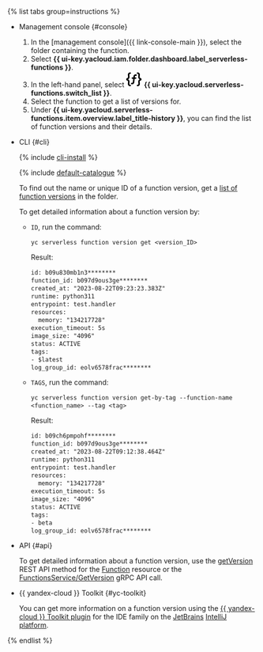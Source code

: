 {% list tabs group=instructions %}

- Management console {#console}

    1. In the [management console]({{ link-console-main }}), select the folder containing the function.
    1. Select **{{ ui-key.yacloud.iam.folder.dashboard.label_serverless-functions }}**.
    1. In the left-hand panel, select ![image](../../_assets/console-icons/curly-brackets-function.svg) **{{ ui-key.yacloud.serverless-functions.switch_list }}**.
    1. Select the function to get a list of versions for.
    1. Under **{{ ui-key.yacloud.serverless-functions.item.overview.label_title-history }}**, you can find the list of function versions and their details.

- CLI {#cli}

    {% include [cli-install](../cli-install.md) %}

    {% include [default-catalogue](../default-catalogue.md) %}

    To find out the name or unique ID of a function version, get a [list of function versions](../../functions/operations/function/version-list.md) in the folder.

    To get detailed information about a function version by:

    * `ID`, run the command:
        ```
        yc serverless function version get <version_ID>
        ```
        Result:
      
        ```
        id: b09u830mb1n3********
        function_id: b097d9ous3ge********
        created_at: "2023-08-22T09:23:23.383Z"
        runtime: python311
        entrypoint: test.handler
        resources:
          memory: "134217728"
        execution_timeout: 5s
        image_size: "4096"
        status: ACTIVE
        tags:
        - $latest
        log_group_id: eolv6578frac********
        ```

    * `TAGS`, run the command:
        ```
        yc serverless function version get-by-tag --function-name <function_name> --tag <tag>
        ```
        Result:
      
        ```
        id: b09ch6pmpohf********
        function_id: b097d9ous3ge********
        created_at: "2023-08-22T09:12:38.464Z"
        runtime: python311
        entrypoint: test.handler
        resources:
          memory: "134217728"
        execution_timeout: 5s
        image_size: "4096"
        status: ACTIVE
        tags:
        - beta
        log_group_id: eolv6578frac********
        ```

- API {#api}

    To get detailed information about a function version, use the [getVersion](../../functions/functions/api-ref/Function/getVersion.md) REST API method for the [Function](../../functions/functions/api-ref/Function/index.md) resource or the [FunctionsService/GetVersion](../../functions/functions/api-ref/grpc/Function/getVersion.md) gRPC API call.


- {{ yandex-cloud }} Toolkit {#yc-toolkit}

    You can get more information on a function version using the [{{ yandex-cloud }} Toolkit plugin](https://github.com/yandex-cloud/ide-plugin-jetbrains/blob/master/README.en.md) for the IDE family on the [JetBrains](https://www.jetbrains.com/) [IntelliJ platform](https://www.jetbrains.com/opensource/idea/).


{% endlist %}

